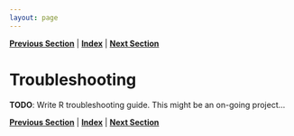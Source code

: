 ```yaml
---
layout: page
---
```



**[Previous Section](review_quiz.html)** | **[Index](../index.html)** | **[Next Section](../data_preparation/index.html)**

Troubleshooting
======

**TODO**: Write R troubleshooting guide. This might be an on-going project...

**[Previous Section](review_quiz.html)** | **[Index](../index.html)** | **[Next Section](../data_preparation/index.html)**
